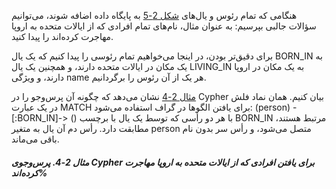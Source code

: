 هنگامی که تمام رئوس و یال‌های [شکل 2-5](#fig_datamodels_graph) به پایگاه داده اضافه شوند، می‌توانیم سؤالات جالبی بپرسیم: به عنوان مثال، نام‌های تمام افرادی که از ایالات متحده به اروپا مهاجرت کرده‌اند را پیدا کنید.

برای دقیق‌تر بودن، در اینجا می‌خواهیم تمام رئوسی را پیدا کنیم که یک یال BORN_IN به یک مکان در ایالات متحده دارند، و همچنین یک یال LIVING_IN به یک مکان در اروپا دارند، و ویژگی name هر یک از آن رئوس را برگردانیم.

[مثال 2-4](#fig_cypher_query) نشان می‌دهد که چگونه آن پرس‌وجو را در Cypher بیان کنیم. همان نماد فلش در یک عبارت MATCH برای یافتن الگوها در گراف استفاده می‌شود: (person) -[:BORN_IN]-> () با هر دو رأسی که توسط یک یال با برچسب BORN_IN مرتبط هستند، مطابقت دارد. رأس دم آن یال به متغیر person متصل می‌شود، و رأس سر بدون نام باقی می‌ماند.

##### مثال 2-4. پرس‌وجوی Cypher برای یافتن افرادی که از ایالات متحده به اروپا مهاجرت کرده‌اند% 